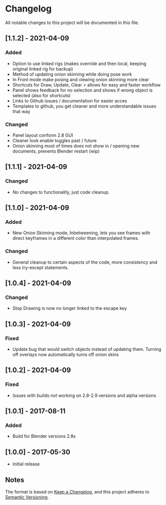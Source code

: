 # Changelog

All notable changes to this project will be documented in this file.

## [1.1.2] - 2021-04-09

### Added

- Option to use linked rigs (makes override and then local, keeping original linked rig for backup)
- Method of updating onion skinning while doing pose work
- In Front mode make posing and viewing onion skinning more clear
- Shortcuts for Draw, Update, Clear > allows for easy and faster workflow
- Panel shows feedback for no selection and shows if wrong object is selected (also for shortcuts)
- Links to Github issues / documentation for easier acces
- Templates to github, you get cleaner and more understandable issues that way

### Changed

- Panel layout conform 2.8 GUI
- Cleaner look enable toggles past / future
- Onion skinning most of times does not show in / opening new documents, prevents Blender restart (wip)

## [1.1.1] - 2021-04-09

### Changed

- No changes to functionality, just code cleanup.

## [1.1.0] - 2021-04-09

### Added

- New Onion Skinning mode, Inbetweening, lets you see frames with direct keyframes in a different color than interpolated frames. 

### Changed

- General cleanup to certain aspects of the code, more consistency and less try-except statements.

## [1.0.4] - 2021-04-09

### Changed

- Stop Drawing is now no longer linked to the escape key

## [1.0.3] - 2021-04-09

### Fixed

- Update bug that would switch objects instead of updating them. Turning off overlays now automatically turns off onion skins

## [1.0.2] - 2021-04-09

### Fixed

- Issues with builds not working on 2.8-2.9 versions and alpha versions

## [1.0.1] - 2017-08-11

### Added

- Build for Blender versions 2.8x

## [1.0.0] - 2017-05-30

- Initial release

## Notes

The format is based on [Keep a Changelog](https://keepachangelog.com/en/1.0.0/),
and this project adheres to [Semantic Versioning](https://semver.org/spec/v2.0.0.html).

[0.2.3]:https://github.com/iBrushC/animationextras/releases/tag/v.0.2.3
[0.2]:https://github.com/iBrushC/animationextras/releases/tag/v0.2
[0.1]:https://github.com/iBrushC/animationextras/releases/tag/v0.1
